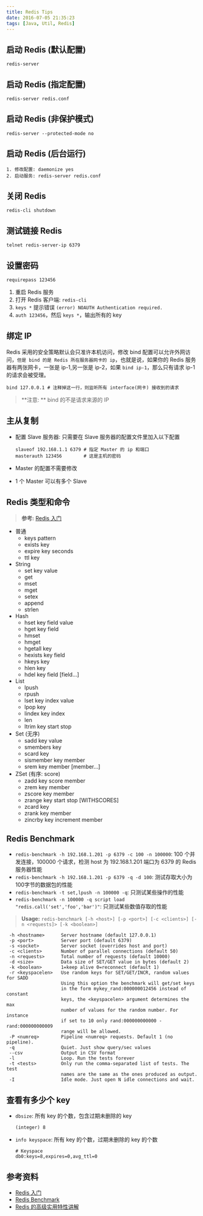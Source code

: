 ```yaml
---
title: Redis Tips
date: 2016-07-05 21:35:23
tags: [Java, Util, Redis]
---
```


## 启动 Redis (默认配置)
```
redis-server
```

## 启动 Redis (指定配置)
```
redis-server redis.conf
```

## 启动 Redis (非保护模式)
```
redis-server --protected-mode no
```

<!--more-->

## 启动 Redis (后台运行)
```
1. 修改配置: daemonize yes
2. 启动服务: redis-server redis.conf
```

## 关闭 Redis
```
redis-cli shutdown
```

## 测试链接 Redis
```
telnet redis-server-ip 6379
```

## 设置密码
```
requirepass 123456
```

1. 重启 Redis 服务
1. 打开 Redis 客户端: `redis-cli`
2. `keys *` 提示错误 `(error) NOAUTH Authentication required.` 
3. `auth 123456`，然后 `keys *`，输出所有的 key

## 绑定 IP
Redis 采用的安全策略默认会只准许本机访问，修改 bind 配置可以允许外网访问，`但是 bind 的是 Redis 所在服务器网卡的 ip`，也就是说，如果你的 Redis 服务器有两张网卡，一张是 ip-1,另一张是 ip-2，如果 `bind ip-1`，那么只有请求 ip-1 的请求会被受理。

```
bind 127.0.0.1 # 注释掉这一行，则监听所有 interface(网卡) 接收到的请求
```

> **注意: **
> bind 的不是请求来源的 IP

## 主从复制
* 配置 Slave 服务器: 只需要在 Slave 服务器的配置文件里加入以下配置

    ```
    slaveof 192.168.1.1 6379 # 指定 Master 的 ip 和端口
    masterauth 123456        # 这是主机的密码
    ```

* Master 的配置不需要修改
* 1 个 Master 可以有多个 Slave

## Redis 类型和命令
> **参考:** [Redis 入门](http://www.hubwiz.com/course/?type=Redis)

* 普通
    * keys pattern
    * exists key
    * expire key seconds
    * ttl key
* String
    * set key value
    * get
    * mset
    * mget
    * setex
    * append
    * strlen
* Hash
    * hset key field value
    * hget key field
    * hmset
    * hmget
    * hgetall key
    * hexists key field
    * hkeys key
    * hlen key
    * hdel key field [field...]
* List
    * lpush
    * rpush
    * lset key index value
    * lpop key
    * lindex key index
    * len
    * ltrim key start stop
* Set (无序)
    * sadd key value
    * smembers key
    * scard key
    * sismember key member
    * srem key member [member...]
* ZSet (有序: score)
    * zadd key score member
    * zrem key member
    * zscore key member
    * zrange key start stop [WITHSCORES]
    * zcard key
    * zrank key member
    * zincrby key increment member

## Redis Benchmark
* `redis-benchmark -h 192.168.1.201 -p 6379 -c 100 -n 100000`: 100 个并发连接，100000 个请求，检测 host 为 192.168.1.201 端口为 6379 的 Redis 服务器性能
* `redis-benchmark -h 192.168.1.201 -p 6379 -q -d 100`: 测试存取大小为100字节的数据包的性能
* `redis-benchmark -t set,lpush -n 100000 -q`: 只测试某些操作的性能
* `redis-benchmark -n 100000 -q script load "redis.call('set','foo','bar')"`: 只测试某些数值存取的性能

> **Usage:** `redis-benchmark [-h <host>] [-p <port>] [-c <clients>] [-n <requests]> [-k <boolean>]`

```
 -h <hostname>      Server hostname (default 127.0.0.1)
 -p <port>          Server port (default 6379)
 -s <socket>        Server socket (overrides host and port)
 -c <clients>       Number of parallel connections (default 50)
 -n <requests>      Total number of requests (default 10000)
 -d <size>          Data size of SET/GET value in bytes (default 2)
 -k <boolean>       1=keep alive 0=reconnect (default 1)
 -r <keyspacelen>   Use random keys for SET/GET/INCR, random values for SADD
                    Using this option the benchmark will get/set keys
                    in the form mykey_rand:000000012456 instead of constant
                    keys, the <keyspacelen> argument determines the max
                    number of values for the random number. For instance
                    if set to 10 only rand:000000000000 - rand:000000000009
                    range will be allowed.
 -P <numreq>        Pipeline <numreq> requests. Default 1 (no pipeline).
 -q                 Quiet. Just show query/sec values
 --csv              Output in CSV format
 -l                 Loop. Run the tests forever
 -t <tests>         Only run the comma-separated list of tests. The test
                    names are the same as the ones produced as output.
 -I                 Idle mode. Just open N idle connections and wait.
```

## 查看有多少个 key
* `dbsize`: 所有 key 的个数，包含过期未删除的 key

    ```
    (integer) 8
    ```
* `info keyspace`: 所有 key 的个数，过期未删除的 key 的个数

    ```
    # Keyspace
    db0:keys=8,expires=0,avg_ttl=0
    ```

## 参考资料
* [Redis 入门](http://www.hubwiz.com/course/?type=Redis)
* [Redis Benchmark](http://my.oschina.net/iepac/blog/705389)
* [Redis 的高级实用特性讲解](http://my.oschina.net/u/2391658/blog/705095)
